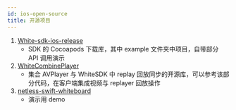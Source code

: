 ```yaml
---
id: ios-open-source
title: 开源项目
---
```


1. [White-sdk-ios-release](https://github.com/duty-os/white-sdk-ios-release)
    * SDK 的 Cocoapods 下载库，其中 example 文件夹中项目，自带部分 API 调用演示
1. [WhiteCombinePlayer](https://github.com/netless-io/whitecombineplayer)
    * 集合 AVPlayer 与 WhiteSDK 中 replay 回放同步的开源库，可以参考该部分代码，在客户端集成视频与 replayer 回放操作
1. [netless-swift-whiteboard](https://github.com/netless-io/netless-swift-whiteboard)
    * 演示用 demo
